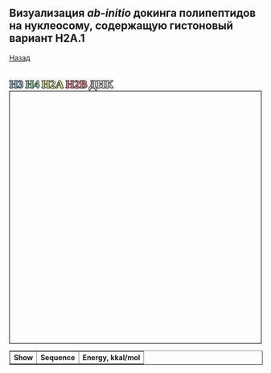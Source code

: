 ## Визуализация *ab-initio* докинга полипептидов на нуклеосому, содержащую гистоновый вариант H2A.1
[Назад](https://intbio.org/grant_2018_RNFmoluch/year3.html)

<html lang="en">
<head>
  <meta charset="utf-8">
</head>
<body>
<br>
  <p style="color:#94b4d1;font-size:22px;font-family:verdana;font-weight: bold;text-shadow: -1px 0 black, 0 1px black, 1px 0 black, 0 -1px black;display: inline">H3</p> 
  <p style="color:#94d19c;font-size:22px;font-family:verdana;font-weight: bold;text-shadow: -1px 0 black, 0 1px black, 1px 0 black, 0 -1px black;display: inline">H4</p>
  <p style="color:#d6d989;font-size:22px;font-family:verdana;font-weight: bold;text-shadow: -1px 0 black, 0 1px black, 1px 0 black, 0 -1px black;display: inline">H2A</p>
  <p style="color:#d98989;font-size:22px;font-family:verdana;font-weight: bold;text-shadow: -1px 0 black, 0 1px black, 1px 0 black, 0 -1px black;display: inline">H2B</p>
  <p style="color:#d6d6d6;font-size:22px;font-family:verdana;font-weight: bold;text-shadow: -1px 0 black, 0 1px black, 1px 0 black, 0 -1px black;display: inline">ДНК</p>
<!--   <p style="color:#fc03ec;font-size:22px;font-family:verdana;font-weight: bold;text-shadow: -1px 0 black, 0 1px black, 1px 0 black, 0 -1px black">Пептид EARGIHCHSIR</p> -->
 
<table border="solid 1px;" style="font-size:14px;">
<tr>
<th> Show </th><th>Sequence </th> <th>Energy, kkal/mol </th>
</tr>

<tbody>
  
  <script src="https://unpkg.com/ngl@2.0.0-dev.35/dist/ngl.js"></script>
  <script src="https://code.jquery.com/jquery-3.5.1.min.js" integrity="sha256-9/aliU8dGd2tb6OSsuzixeV4y/faTqgFtohetphbbj0=" crossorigin="anonymous"></script>
  <script>
  

   var names = ['docking_str/SRH_VEGFR2_1.pdb', 'docking_str/SRH_VEGFR2_2.pdb', 'docking_str/SRH_VEGFR2_3.pdb', 'docking_str/SRH_VEGFR2_4.pdb', 'docking_strS/RH_VEGFR2_5.pdb', 'docking_str/SRH_VEGFR2_6.pdb', 'docking_str/SRH_VEGFR2_7.pdb', 'docking_str/SRH_VEGFR2_8.pdb', 'docking_str/SRH_VEGFR2_9.pdb', 'docking_str/SRH_VEGFR2_10.pdb']   
   var sequences = ['GMWIMGRIP', 'VVWIMGRIP', 'KVWIMGRIP', 'FGYGIQYFM', 'INWIMGRIP', 'CLLVLSRGF', 'GMWVNSFGW', 'FGYGIQYRA', 'VVWVNSFGW', 'FGYGIQYGA']
   var energies = [-6.88, -6.24, -5.44, -4.99, -4.3, -3.72, -2.57, -2.53, -2.11, -1.46]
   peptide_reps = [];
    $(document).ready(function() {
      window.stage = new NGL.Stage("viewport",{ backgroundColor:"#FFFFFF" });
      window.stage.loadFile("docking_str/SRH_VEGFR2_1.pdb").then(function (nucl) {
        var aspectRatio = 2;
        var radius = 1.5;

        nucl.addRepresentation('cartoon', {
           "sele": ":A :E", "color": 0x94b4d1,"aspectRatio":aspectRatio, "radius":radius,"radiusSegments":1,"capped":0 });
        nucl.addRepresentation('cartoon', {
           "sele": ":B :F", "color": 0x94d19c,"aspectRatio":aspectRatio, "radius":radius,"radiusSegments":1,"capped":0 });
        nucl.addRepresentation('cartoon', {
           "sele": ":C :G", "color": 0xd6d989,"aspectRatio":aspectRatio, "radius":radius,"radiusSegments":1,"capped":0 });
        nucl.addRepresentation('cartoon', {
           "sele": ":D :H", "color": 0xd98989,"aspectRatio":aspectRatio, "radius":radius,"radiusSegments":1,"capped":0 });
        nucl.addRepresentation('cartoon', {
           "sele": "nucleic", "color": 0xd6d6d6,"aspectRatio":aspectRatio, "radius":radius,"radiusSegments":1,"capped":0 });
        nucl.addRepresentation('base', {
           "sele": "nucleic", "color": 0xd6d6d6});
        

        nucl.autoView();
      });

      var arrayLength = names.length;
      var k;
		for (k = 0; k < arrayLength; k++) {
            window.stage.loadFile(`${names[k]}`).then(function (nucl) {
                var repr = nucl.addRepresentation('hyperball', {
                   "sele": ":B", "color": 0xfc03ec});
                repr.setVisibility(false);
                peptide_reps.push(repr);
               
          	});
		}
    
    window.stage.viewerControls.spin( [ 0, 1, 0 ],110 )
    });
    var arrayLength = names.length;
			for (var i = 0; i < arrayLength; i++) {
        
        document.write(`<tr><td> <input type="checkbox" id="${i}" name="${sequences[i]}">  </td> <td> ${sequences[i]} </td> <td> ${energies[i]} </td></tr>`); 
			}
      
$('input[type=checkbox]').on('change', toggle_reference_structure);

function toggle_reference_structure() {
               var state = $(this).is(":checked");
               var name = $(this).attr('id');
               peptide_reps[name].setVisibility(state)
          }


  </script>
  <div id="viewport" style="width:500px; height:500px; border: thin solid black"></div>
  </tbody>	
</table>
</body>
</html>
